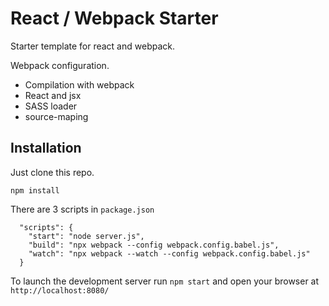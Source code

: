 # React / Webpack Starter

Starter template for react and webpack.

Webpack configuration.
- Compilation with webpack
- React and jsx
- SASS loader
- source-maping

## Installation

Just clone this repo.

``` text
npm install
```

There are 3 scripts in `package.json`

``` test
  "scripts": {
    "start": "node server.js",
    "build": "npx webpack --config webpack.config.babel.js",
    "watch": "npx webpack --watch --config webpack.config.babel.js"
  }
```

To launch the development server run `npm start` and open your browser at `http://localhost:8080/`
